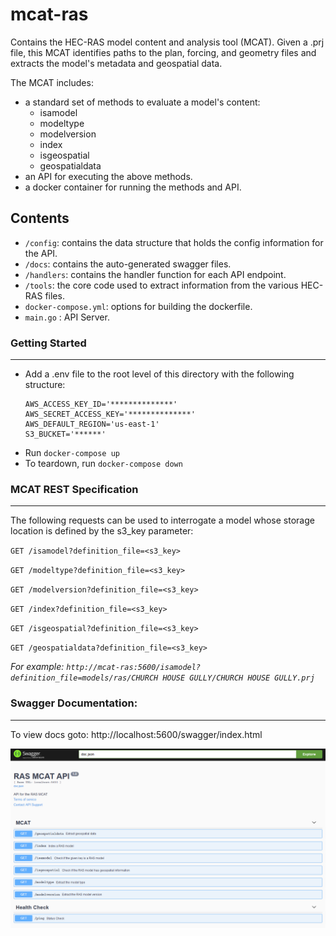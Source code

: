 # mcat-ras
Contains the HEC-RAS model content and analysis tool (MCAT). Given a .prj file, this MCAT identifies paths to the plan, forcing, and geometry files and extracts the model's metadata and geospatial data.

The MCAT includes:
- a standard set of methods to evaluate a model's content:
    - isamodel
	- modeltype
    - modelversion
    - index
    - isgeospatial
	- geospatialdata
- an API for executing the above methods.
- a docker container for running the methods and API.


## Contents  
- `/config`: contains the data structure that holds the config information for the API.
- `/docs`: contains the auto-generated swagger files.
- `/handlers`: contains the handler function for each API endpoint.
- `/tools`: the core code used to extract information from the various HEC-RAS files.
- `docker-compose.yml`: options for building the dockerfile.
- `main.go` : API Server.


### Getting Started
---

- Add a .env file to the root level of this directory with the following structure:
    ```
    AWS_ACCESS_KEY_ID='**************'
    AWS_SECRET_ACCESS_KEY='**************'
    AWS_DEFAULT_REGION='us-east-1'
    S3_BUCKET='******'
    ```
- Run `docker-compose up`
- To teardown, run `docker-compose down`


### MCAT REST Specification
---
The following requests can be used to interrogate a model whose storage location is defined by the s3_key parameter:

`GET /isamodel?definition_file=<s3_key>`

`GET /modeltype?definition_file=<s3_key>`

`GET /modelversion?definition_file=<s3_key>`

`GET /index?definition_file=<s3_key>`

`GET /isgeospatial?definition_file=<s3_key>`

`GET /geospatialdata?definition_file=<s3_key>`


*For example: `http://mcat-ras:5600/isamodel?definition_file=models/ras/CHURCH HOUSE GULLY/CHURCH HOUSE GULLY.prj`*


### Swagger Documentation:

---

To view docs goto: http://localhost:5600/swagger/index.html


![](docs/swagger_image.png)